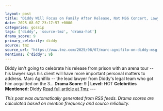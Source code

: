 ```yaml
---

layout: post
title: "Diddy Will Focus on Family After Release, Not MSG Concert, Lawyer Says"
date: 2025-08-07 23:17:57 +0000
categories: gossip
tags: ['diddy', 'source-tmz', 'drama-hot']
drama_score: 9
primary_celebrity: diddy
source: tmz
source_url: "https://www.tmz.com/2025/08/07/marc-agnifilo-on-diddy-msg-concert/"
mentions: {'diddy': 9}
---
```


Diddy isn't going to celebrate his release from prison with an arena tour -- his lawyer says his client will have more important personal matters to address. Marc Agnifilo -- the lead lawyer from Diddy's legal team who got him acquitted on the 3… **Drama Score:** 9 | **Level:** HOT **Celebrities Mentioned:** Diddy [Read full article at Tmz](https://www.tmz.com/2025/08/07/marc-agnifilo-on-diddy-msg-concert/) --- 

*This post was automatically generated from RSS feeds. Drama scores are calculated based on mention frequency and source reliability.*